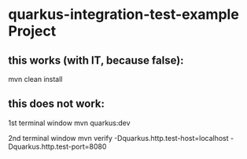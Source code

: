# quarkus-integration-test-example Project


## this works (with IT, because <skipITs>false</skipITs>):
mvn clean install


## this does not work:

1st terminal window
mvn quarkus:dev

2nd terminal window
mvn verify -Dquarkus.http.test-host=localhost -Dquarkus.http.test-port=8080


